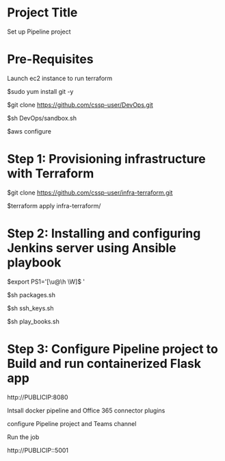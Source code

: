# Project Title
Set up Pipeline project

# Pre-Requisites

Launch ec2 instance to run terraform 

$sudo yum install git -y 

$git clone https://github.com/cssp-user/DevOps.git

$sh DevOps/sandbox.sh

$aws configure


# Step 1: Provisioning infrastructure with Terraform

$git clone https://github.com/cssp-user/infra-terraform.git

$terraform apply infra-terraform/

# Step 2: Installing and configuring Jenkins server using Ansible playbook

$export PS1='[\u@\h \W]\$ ' 

$sh packages.sh

$sh ssh_keys.sh

$sh play_books.sh


# Step 3: Configure Pipeline project to Build and run containerized Flask app
http://PUBLICIP:8080

Intsall docker pipeline and Office 365 connector plugins

configure Pipeline project and Teams channel

Run the job 

http://PUBLICIP::5001





